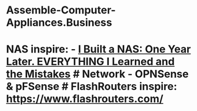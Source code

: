# Assemble-Computer-Appliances.Business
# NAS  inspire: - [I Built a NAS: One Year Later. EVERYTHING I Learned and the Mistakes](https://youtu.be/Ap8QrMao0No) # Network - OPNSense &amp; pFSense # FlashRouters  inspire: https://www.flashrouters.com/
